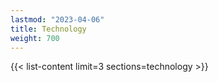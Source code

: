 ```yaml
---
lastmod: "2023-04-06"
title: Technology
weight: 700
---
```


{{< list-content limit=3 sections=technology >}}
